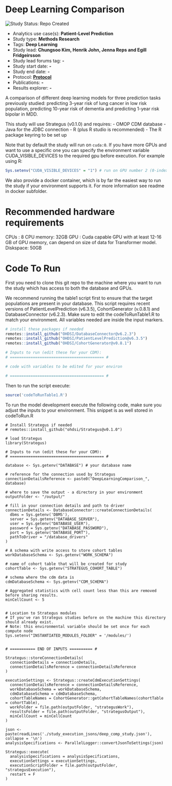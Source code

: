 # Deep Learning Comparison

<img src="https://img.shields.io/badge/Study%20Status-Repo%20Created-lightgray.svg" alt="Study Status: Repo Created"/>

-   Analytics use case(s): **Patient-Level Prediction**
-   Study type: **Methods Research**
-   Tags: **Deep Learning**
-   Study lead: **Chungsoo Kim, Henrik John, Jenna Reps and Egill Fridgeirsson**
-   Study lead forums tag: **-**
-   Study start date: **-**
-   Study end date: **-**
-   Protocol: [**Protocol**](StudyProtocol.pdf)
-   Publications: **-**
-   Results explorer: **-**

A comparison of different deep learning models for three prediction tasks previously studied: predicting 3-year risk of lung cancer in low risk population, predicting 10-year risk of dementia and predicting 1-year risk bipolar in MDD.

This study will use Strategus (v0.1.0) and requires: - OMOP CDM database - Java for the JDBC connection - R (plus R studio is recommended) - The R package keyring to be set up

Note that by default the study will run on ```cuda:0```. If you have more GPUs and want to use a specific one you can specify the environment variable CUDA_VISIBLE_DEVICES to the required gpu before execution. For example using R:

```R
Sys.setenv("CUDA_VISIBLE_DEVICES" = "1") # run on GPU number 2 (0-indexed)
```

We also provide a docker container, which is by far the easiest way to run the study if your environment supports it. For more information see readme in docker subfolder.

# Recommended hardware requirements
CPUs : 8
CPU memory: 32GB
GPU : Cuda capable GPU with at least 12-16 GB of GPU memory, can depend on size of data for Transformer model. 
Diskspace: 50GB 

# Code To Run
First you need to clone this git repo to the machine where you want to run the study which has access to both the database and GPUs.

We recommend running the table1 script first to ensure that the target populations are present in your database. This script requires recent versions of PatientLevelPrediction (v6.3.5), CohortGenerator (v.0.8.1) and DatabaseConnector (v6.2.3). Make sure to edit the codeToRunTable1.R to match your environment. All variables needed are inside the input markers.

```r
# install these packages if needed
remotes::install_github("OHDSI/DatabaseConnector@v6.2.3")
remotes::install_github("OHDSI/PatientLevelPrediction@v6.3.5")
remotes::install_github("OHDSI/CohortGenerator@v0.8.1")

# Inputs to run (edit these for your CDM):
# ========================================= #

# code with variables to be edited for your environ

# ========================================= #
```

Then to run the script execute:

``` r
source('codeToRunTable1.R')
```

To run the model development execute the following code, make sure you adjust the inputs to your environment. This snippet is as well stored in codeToRun.R

```{r}
# Install Strategus if needed
# remotes::install_github("ohdsi/Strategus@v0.1.0")

# load Strategus
library(Strategus)

# Inputs to run (edit these for your CDM):
# ========================================= #

database <- Sys.getenv("DATABASE") # your database name 

# reference for the connection used by Strategus
connectionDetailsReference <- paste0("DeepLearningComparison_", database)

# where to save the output - a directory in your environment
outputFolder <- "/output/"

# fill in your connection details and path to driver
connectionDetails <- DatabaseConnector::createConnectionDetails(
  dbms = Sys.getenv('DBMS'), 
  server = Sys.getenv("DATABASE_SERVER"), 
  user = Sys.getenv("DATABASE_USER"),
  password = Sys.getenv("DATABASE_PASSWORD"),
  port = Sys.getenv("DATABASE_PORT"),
  pathToDriver = "/database_drivers"
)

# A schema with write access to store cohort tables
workDatabaseSchema <- Sys.getenv("WORK_SCHEMA")

# name of cohort table that will be created for study
cohortTable <- Sys.getenv("STRATEGUS_COHORT_TABLE")

# schema where the cdm data is
cdmDatabaseSchema <- Sys.getenv("CDM_SCHEMA")

# Aggregated statistics with cell count less than this are removed before sharing results.
minCellCount <- 5


# Location to Strategus modules
# If you've ran Strategus studies before on the machine this directory should already exist.
# Note: this environmental variable should be set once for each compute node
Sys.setenv("INSTANTIATED_MODULES_FOLDER" = '/modules/')

 
# =========== END OF INPUTS ========== #

Strategus::storeConnectionDetails(
  connectionDetails = connectionDetails,
  connectionDetailsReference = connectionDetailsReference
)

executionSettings <- Strategus::createCdmExecutionSettings(
  connectionDetailsReference = connectionDetailsReference,
  workDatabaseSchema = workDatabaseSchema,
  cdmDatabaseSchema = cdmDatabaseSchema,
  cohortTableNames = CohortGenerator::getCohortTableNames(cohortTable = cohortTable),
  workFolder = file.path(outputFolder, "strategusWork"),
  resultsFolder = file.path(outputFolder, "strategusOutput"),
  minCellCount = minCellCount
)

json <- paste(readLines('./study_execution_jsons/deep_comp_study.json'), collapse = '\n')
analysisSpecifications <- ParallelLogger::convertJsonToSettings(json)

Strategus::execute(
  analysisSpecifications = analysisSpecifications,
  executionSettings = executionSettings,
  executionScriptFolder = file.path(outputFolder, "strategusExecution"),
  restart = F
)
```


